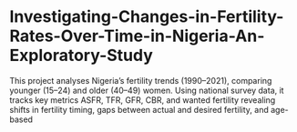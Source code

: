 # Investigating-Changes-in-Fertility-Rates-Over-Time-in-Nigeria-An-Exploratory-Study
This project analyses Nigeria’s fertility trends (1990–2021), comparing younger (15–24) and older (40–49) women. Using national survey data, it tracks key metrics ASFR, TFR, GFR, CBR, and wanted fertility revealing shifts in fertility timing, gaps between actual and desired fertility, and age-based 
